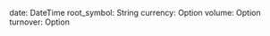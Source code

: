 date: DateTime<Utc>
root_symbol: String
currency: Option<String>
volume: Option<i64>
turnover: Option<i64>